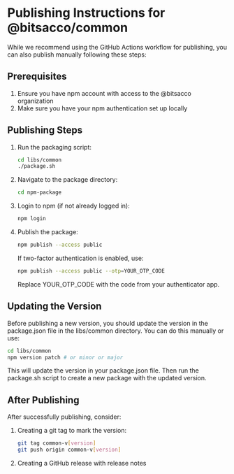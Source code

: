 # Publishing Instructions for @bitsacco/common

While we recommend using the GitHub Actions workflow for publishing, you can also publish manually following these steps:

## Prerequisites

1. Ensure you have npm account with access to the @bitsacco organization
2. Make sure you have your npm authentication set up locally

## Publishing Steps

1. Run the packaging script:

   ```bash
   cd libs/common
   ./package.sh
   ```

2. Navigate to the package directory:

   ```bash
   cd npm-package
   ```

3. Login to npm (if not already logged in):

   ```bash
   npm login
   ```

4. Publish the package:

   ```bash
   npm publish --access public
   ```

   If two-factor authentication is enabled, use:

   ```bash
   npm publish --access public --otp=YOUR_OTP_CODE
   ```

   Replace YOUR_OTP_CODE with the code from your authenticator app.

## Updating the Version

Before publishing a new version, you should update the version in the package.json file in the libs/common directory. You can do this manually or use:

```bash
cd libs/common
npm version patch # or minor or major
```

This will update the version in your package.json file. Then run the package.sh script to create a new package with the updated version.

## After Publishing

After successfully publishing, consider:

1. Creating a git tag to mark the version:

   ```bash
   git tag common-v[version]
   git push origin common-v[version]
   ```

2. Creating a GitHub release with release notes
